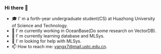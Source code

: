 ### Hi there 👋
- 🎓 I' m a forth-year undergraduate student(CS) at Huazhong University of Science and Technology.
- 🔭 I' m currently working in OceanBase(Do some research on VectorDB).
- 🌱 I' m currently learning database and MLSys.
- 🤔 I' m looking for help with MLSys.
- 📫 How to reach me: yangx7@mail.ustc.edu.cn.

<!--
**ysjyx7/ysjyx7** is a ✨ _special_ ✨ repository because its `README.md` (this file) appears on your GitHub profile.

Here are some ideas to get you started:

- 🔭 I’m currently working on ...
- 🌱 I’m currently learning ...
- 👯 I’m looking to collaborate on ...
- 🤔 I’m looking for help with ...
- 💬 Ask me about ...
- 📫 How to reach me: ...
- 😄 Pronouns: ...
- ⚡ Fun fact: ...
-->
